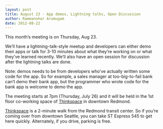 ```yaml
---
layout: post
title: August 23 - App demos, Lightning talks, Open Discussion
author: Rammanohar Arumugam
date: 2012-08-22 
---
```


This month’s meeting is on Thursday, Aug 23. 

We’ll have a lightning-talk-style meetup and developers can either demo their apps or talk for 3-10 minutes about what they’re working on or what they’ve learned recently. 
We’ll also have an open session for discussion after the lightning talks are done.

Note: demos needs to be from developers who’ve actually written some code for the app.
So for example, a sales manager at too-big-to-fail bank can’t demo their bank app, but the programmer who wrote code for the bank app is welcome to demo the app.

The meeting starts at 7pm (Thursday, July 26) and it will be held in the 1st floor co-working space of [Thinkspace] in downtown Redmond.

[Thinkspace] is a 2-minute walk from the Redmond transit center. So if you’re coming over from downtown Seattle, you can take ST Express 545 to get here quickly.
Alternately, if you drive, parking is free.

[thinkspace]: http://thinkspace.com/about/location/ 
